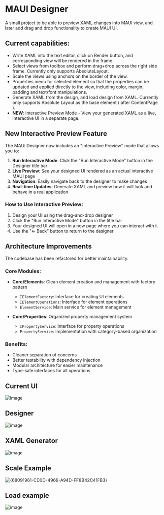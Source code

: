 
# MAUI Designer

A small project to be able to preview XAML changes into MAUI view, and later add drag and drop functionality to create MAUI UI.

## Current capabilities:
- Write XAML into the text editor, click on Render button, and corresponding view will be rendered in the frame.
- Select views from toolbox and perform drag+drop across the right side frame. Currently only supports AbsoluteLayout.
- Scale the views using anchors on the border of the view.
- Properties menu for selected element so that the properties can be updated and applied directly to the view, including color, margin, padding and text/font manipulations.
- Generate XAML from the design, and load design from XAML. Currently only supports Absolute Layout as the base element ( after ContentPage ).
- **NEW**: Interactive Preview Mode - View your generated XAML as a live, interactive UI in a separate page.

## New Interactive Preview Feature

The MAUI Designer now includes an "Interactive Preview" mode that allows you to:

1. **Run Interactive Mode**: Click the "Run Interactive Mode" button in the Designer title bar
2. **Live Preview**: See your designed UI rendered as an actual interactive MAUI page
3. **Navigation**: Easily navigate back to the designer to make changes
4. **Real-time Updates**: Generate XAML and preview how it will look and behave in a real application

### How to Use Interactive Preview:
1. Design your UI using the drag-and-drop designer
2. Click the "Run Interactive Mode" button in the title bar
3. Your designed UI will open in a new page where you can interact with it
4. Use the "← Back" button to return to the designer

## Architecture Improvements

The codebase has been refactored for better maintainability:

### Core Modules:
- **Core/Elements**: Clean element creation and management with factory pattern
  - `IElementFactory`: Interface for creating UI elements
  - `IElementOperations`: Interface for element operations
  - `ElementService`: Main service for element management
  
- **Core/Properties**: Organized property management system
  - `IPropertyService`: Interface for property operations
  - `PropertyService`: Implementation with category-based organization

### Benefits:
- Cleaner separation of concerns
- Better testability with dependency injection
- Modular architecture for easier maintenance
- Type-safe interfaces for all operations

## Current UI
![image](https://github.com/user-attachments/assets/5e728838-6d0c-4648-b13e-f09e748ae886)

## Designer
![image](https://github.com/user-attachments/assets/f8c0437b-0be7-483f-8f2d-1ed8a4c42322)

## XAML Generator
![image](https://github.com/user-attachments/assets/64cbd604-ce17-4ead-868e-8b3398878ab6)

## Scale Example
![{68091961-CD0D-4969-A94D-FF8B42C41FB3}](https://github.com/user-attachments/assets/7cb46ccb-5ccc-4d81-b81b-0f18ee53cd3c)

## Load example
![image](https://github.com/user-attachments/assets/a003ce9c-3ea1-4083-8cea-259b33fc1aa6)




